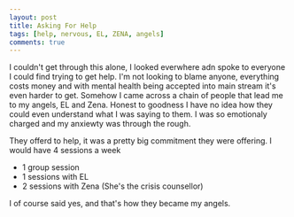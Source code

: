 ```yaml
---
layout: post
title: Asking For Help
tags: [help, nervous, EL, ZENA, angels]
comments: true
---
```

I couldn't get through this alone, I looked everwhere adn spoke to everyone I could find trying to get help. 
I'm not looking to blame anyone, everything costs money and with mental health being accepted into main stream it's even harder to get.
Somehow I came across a chain of people that lead me to my angels, EL and Zena. Honest to goodness I have no idea how they could even understand what I was saying to them. I was so emotionaly charged and my anxiewty was through the rough.

They offerd to help, it was a pretty big commitment they were offering. I would have 4 sessions a week
- 1 group session
- 1 sessions with EL
- 2 sessions with Zena (She's the crisis counsellor) 

I of course said yes, and that's how they became my angels.